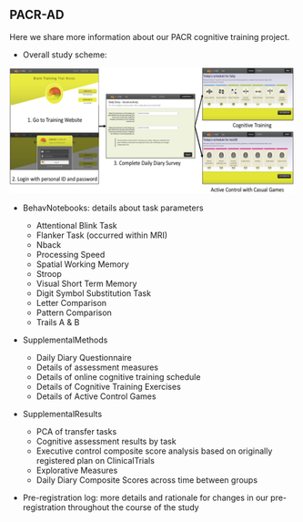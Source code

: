 ## PACR-AD
Here we share more information about our PACR cognitive training project. 

- Overall study scheme:
<img src="Overall-study-scheme.png" alt="study-scheme" width="500"/>

- BehavNotebooks: details about task parameters
  - Attentional Blink Task
  - Flanker Task (occurred within MRI)
  - Nback
  - Processing Speed
  - Spatial Working Memory
  - Stroop
  - Visual Short Term Memory
  - Digit Symbol Substitution Task
  - Letter Comparison
  - Pattern Comparison
  - Trails A & B

- SupplementalMethods
  - Daily Diary Questionnaire
  - Details of assessment measures
  - Details of online cognitive training schedule
  - Details of Cognitive Training Exercises
  - Details of Active Control Games

- SupplementalResults
  - PCA of transfer tasks
  - Cognitive assessment results by task
  - Executive control composite score analysis based on originally registered plan on ClinicalTrials
  - Explorative Measures
  - Daily Diary Composite Scores across time between groups

- Pre-registration log: more details and rationale for changes in our pre-registration throughout the course of the study
